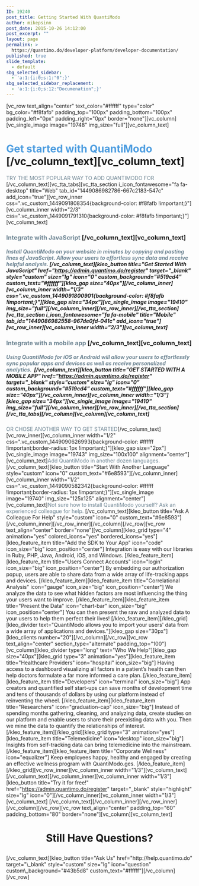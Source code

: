 ```yaml
---
ID: 19240
post_title: Getting Started With QuantiModo
author: mikepsinn
post_date: 2015-10-26 14:12:00
post_excerpt: ""
layout: page
permalink: >
  https://quantimo.do/developer-platform/developer-documentation/
published: true
slide_template:
  - default
sbg_selected_sidebar:
  - 'a:1:{i:0;s:1:"0";}'
sbg_selected_sidebar_replacement:
  - 'a:1:{i:0;s:12:"Documenation";}'
---
```

[vc_row text_align="center" text_color="#ffffff" type="color" bg_color="#f8fafb" padding_top="100px" padding_bottom="100px" padding_left="0px" padding_right="0px" border="none"][vc_column][vc_single_image image="19748" img_size="full"][vc_column_text] 
# **<span style="color: #4d9de0;">Get started with QuantiModo</span>** [/vc_column_text][vc_column_text] 

<div class="options__heading__text">
  <span style="color: #6e8593;">TRY THE MOST POPULAR WAY TO ADD QUANTIMODO FOR</span>
</div> [/vc_column_text][vc_tta_tabs][vc_tta_section i_icon_fontawesome="fa fa-desktop" title="Web" tab_id="1449086982786-667c2183-547c" add_icon="true"][vc_row_inner css=".vc_custom_1449091808354{background-color: #f8fafb !important;}"][vc_column_inner width="2/3" css=".vc_custom_1449091791310{background-color: #f8fafb !important;}"][vc_column_text] 

### <span style="color: #6e8593;">Integrate with JavaScript</span> [/vc_column_text][vc_column_text] 

##### <span style="color: #6e8593;">Install QuantiModo on your website in minutes by copying and pasting lines of JavaScript. Allow your users to effortless sync data and receive helpful analysis.</span> [/vc_column_text][kleo_button title="Get Started With JavaScript" href="https://admin.quantimo.do/register" target="\_blank" style="custom" size="lg" icon="0" custom\_background="#519cd4" custom_text="#ffffff"][kleo_gap size="40px"][/vc_column_inner][vc_column_inner width="1/3" css=".vc_custom_1449091800901{background-color: #f8fafb !important;}"][kleo_gap size="34px"][vc_single_image image="19410" img_size="full"][/vc_column_inner][/vc_row_inner][/vc_tta_section][vc_tta_section i_icon_fontawesome="fa fa-mobile" title="Mobile" tab_id="1449086982558-967de0fd-041c" add_icon="true"][vc_row_inner][vc_column_inner width="2/3"][vc_column_text] 

### <span style="color: #6e8593;">Integrate with a mobile app</span> [/vc_column_text][vc_column_text] 

##### <span style="color: #6e8593;">Using QuantiModo for iOS or Android will allow your users to effortlessly sync popular apps and devices as well as receive personalized analytics. </span> [/vc_column_text][kleo_button title="GET STARTED WITH A MOBILE APP" href="https://admin.quantimo.do/register" target="\_blank" style="custom" size="lg" icon="0" custom\_background="#519cd4" custom_text="#ffffff"][kleo_gap size="40px"][/vc_column_inner][vc_column_inner width="1/3"][kleo_gap size="34px"][vc_single_image image="19410" img_size="full"][/vc_column_inner][/vc_row_inner][/vc_tta_section][/vc_tta_tabs][/vc_column][vc_column][vc_column_text]

<span style="color: #6e8593;">OR CHOSE ANOTHER WAY TO GET STARTED</span>[/vc_column_text][vc_row_inner][vc_column_inner width="1/2" css=".vc_custom_1449090626993{background-color: #ffffff !important;border-radius: 1px !important;}"][kleo_gap size="2px"][vc_single_image image="19743" img_size="100x100" alignment="center"][vc_column_text]<span style="color: #6e8593;">Add QuantiModo in another dozen languages.</span>[/vc_column_text][kleo_button title="Start With Another Language" style="custom" icon="0" custom_text="#6e8593"][/vc_column_inner][vc_column_inner width="1/2" css=".vc_custom_1449090582342{background-color: #ffffff !important;border-radius: 1px !important;}"][vc_single_image image="19740" img_size="125x125" alignment="center"][vc_column_text]<span style="color: #6e8593;">Not sure how to install QuantiModo yourself? Ask an experienced colleague for help. </span>[/vc_column_text][kleo_button title="Ask A Colleague For Help" style="custom" icon="0" custom_text="#6e8593"][/vc_column_inner][/vc_row_inner][/vc_column][/vc_row][vc_row text_align="center" border="none"][vc_column][kleo_grid type="4" animation="yes" colored_icons="yes" bordered_icons="yes"][kleo_feature_item title="Add the SDK to Your App" icon="code" icon_size="big" icon_position="center"] Integration is easy with our libraries in Ruby, PHP, Java, Android, iOS, and Windows. [/kleo_feature_item][kleo_feature_item title="Users Connect Accounts" icon="login" icon_size="big" icon_position="center"] By embedding our authorization popup, users are able to share data from a wide array of life-tracking apps and devices. [/kleo_feature_item][kleo_feature_item title="Correlational Analysis" icon="gauge" icon_size="big" icon_position="center"] We analyze the data to see what hidden factors are most influencing the thing your users want to improve. [/kleo_feature_item][kleo_feature_item title="Present the Data" icon="chart-bar" icon_size="big" icon_position="center"] You can then present the raw and analyzed data to your users to help them perfect their lives! [/kleo_feature_item][/kleo_grid][kleo_divider text="QuantiModo allows you to import your users' data from a wide array of applications and devices."][kleo_gap size="30px"][kleo_clients number="20"][/vc_column][/vc_row][vc_row text_align="center" section_type="alternate" padding_top="100"][vc_column][kleo_divider type="long" text="Who We Help"][kleo_gap size="40px"][kleo_grid type="3" animation="yes"][kleo_feature_item title="Healthcare Providers" icon="hospital" icon_size="big"] Having access to a dashboard visualizing all factors in a patient’s health can then help doctors formulate a far more informed a care plan. [/kleo_feature_item][kleo_feature_item title="Developers" icon="terminal" icon_size="big"] App creators and quantified self start-ups can save months of development time and tens of thousands of dollars by using our platform instead of reinventing the wheel. [/kleo_feature_item][kleo_feature_item title="Researchers" icon="graduation-cap" icon_size="big"] Instead of spending months gathering, cleaning, and analyzing data, create studies on our platform and enable users to share their preexisting data with you. Then we mine the data to quantify the relationships of interest. [/kleo_feature_item][/kleo_grid][kleo_grid type="3" animation="yes"][kleo_feature_item title="Telemedicine" icon="desktop" icon_size="big"] Insights from self-tracking data can bring telemedicine into the mainstream. [/kleo_feature_item][kleo_feature_item title="Corporate Wellness" icon="equalizer"] Keep employees happy, healthy and engaged by creating an effective wellness program with QuantiModo.ges. [/kleo_feature_item][/kleo_grid][vc_row_inner][vc_column_inner width="1/3"][vc_column_text] [/vc_column_text][/vc_column_inner][vc_column_inner width="1/3"][kleo_button title="Try it for free!" href="https://admin.quantimo.do/register" target="\_blank" style="highlight" size="lg" icon="0"][/vc\_column_inner][vc_column_inner width="1/3"][vc_column_text] [/vc_column_text][/vc_column_inner][/vc_row_inner][/vc_column][/vc_row][vc_row text_align="center" padding_top="60" padding_bottom="80" border="none"][vc_column][vc_column_text] <h1 style="text-align: center;">
  Still Have Questions?
</h1> [/vc_column_text][kleo_button title="Ask Us" href="http://help.quantimo.do" target="\_blank" style="custom" size="lg" icon="question" custom\_background="#43b5d8" custom_text="#ffffff"][/vc_column][/vc_row]